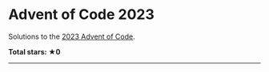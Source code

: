 # Advent of Code 2023

Solutions to the [2023 Advent of Code](https://adventofcode.com/2023).

**Total stars: ★0**

---
